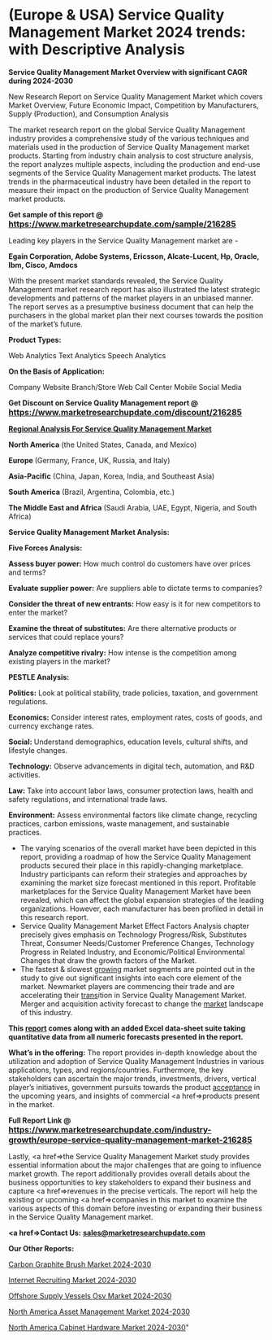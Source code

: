 # (Europe & USA) Service Quality Management Market 2024 trends: with Descriptive Analysis

<strong>Service Quality Management Market Overview with significant CAGR during 2024-2030</strong>

New Research Report on Service Quality Management Market which covers Market Overview, Future Economic Impact, Competition by Manufacturers, Supply (Production), and Consumption Analysis

The market research report on the global Service Quality Management industry provides a comprehensive study of the various techniques and materials used in the production of Service Quality Management market products. Starting from industry chain analysis to cost structure analysis, the report analyzes multiple aspects, including the production and end-use segments of the Service Quality Management market products. The latest trends in the pharmaceutical industry have been detailed in the report to measure their impact on the production of Service Quality Management market products.

<strong>Get sample of this report @ <a href=https://www.marketresearchupdate.com/sample/216285><font size=3 color=#0000ff>https://www.marketresearchupdate.com/sample/216285</font></a></strong>

Leading key players in the Service Quality Management market are -

<strong>Egain Corporation, Adobe Systems, Ericsson, Alcate-Lucent, Hp, Oracle, Ibm, Cisco, Amdocs</strong>

With the present market standards revealed, the Service Quality Management market research report has also illustrated the latest strategic developments and patterns of the market players in an unbiased manner. The report serves as a presumptive business document that can help the purchasers in the global market plan their next courses towards the position of the market’s future.

<strong>Product Types:</strong>

Web Analytics
Text Analytics
Speech Analytics

<strong>On the Basis of Application:</strong>

Company Website
Branch/Store
Web
Call Center
Mobile
Social Media

<strong>Get Discount on Service Quality Management report @ <a href=https://www.marketresearchupdate.com/discount/216285><font size=3 color=#0000ff>https://www.marketresearchupdate.com/discount/216285</font></a></strong>

<strong><u><b>Regional Analysis For Service Quality Management Market</b></u></strong>

<strong><b>North America</b></strong> (the United States, Canada, and Mexico)

<strong><b>Europe </b></strong>(Germany, France, UK, Russia, and Italy)

<strong><b>Asia-Pacific</b></strong> (China, Japan, Korea, India, and Southeast Asia)

<strong><b>South America</b></strong> (Brazil, Argentina, Colombia, etc.)

<strong><b>The Middle East and Africa</b></strong> (Saudi Arabia, UAE, Egypt, Nigeria, and South Africa)

<strong>Service Quality Management Market Analysis:</strong>

<strong>Five Forces Analysis:</strong>

<strong>Assess buyer power:</strong> How much control do customers have over prices and terms?

<strong>Evaluate supplier power:</strong> Are suppliers able to dictate terms to companies?

<strong>Consider the threat of new entrants:</strong> How easy is it for new competitors to enter the market?

<strong>Examine the threat of substitutes:</strong> Are there alternative products or services that could replace yours?

<strong>Analyze competitive rivalry:</strong> How intense is the competition among existing players in the market?

<strong>PESTLE Analysis:</strong>

<strong>Politics:</strong> Look at political stability, trade policies, taxation, and government regulations.

<strong>Economics:</strong> Consider interest rates, employment rates, costs of goods, and currency exchange rates.

<strong>Social:</strong> Understand demographics, education levels, cultural shifts, and lifestyle changes.

<strong>Technology:</strong> Observe advancements in digital tech, automation, and R&D activities.

<strong>Law:</strong> Take into account labor laws, consumer protection laws, health and safety regulations, and international trade laws.

<strong>Environment:</strong> Assess environmental factors like climate change, recycling practices, carbon emissions, waste management, and sustainable practices.

<ul>
  <li>The varying scenarios of the overall market have been depicted in this report, providing a roadmap of how the Service Quality Management products secured their place in this rapidly-changing marketplace. Industry participants can reform their strategies and approaches by examining the market size forecast mentioned in this report. Profitable marketplaces for the Service Quality Management Market have been revealed, which can affect the global expansion strategies of the leading organizations. However, each manufacturer has been profiled in detail in this research report.</li>
  <li>Service Quality Management Market Effect Factors Analysis chapter precisely gives emphasis on Technology Progress/Risk, Substitutes Threat, Consumer Needs/Customer Preference Changes, Technology Progress in Related Industry, and Economic/Political Environmental Changes that draw the growth factors of the Market.</li>
  <li>The fastest &amp; slowest <a href=ASDF991299>growing</a> market segments are pointed out in the study to give out significant insights into each core element of the market. Newmarket players are commencing their trade and are accelerating their <a href=>trans</a>ition in Service Quality Management Market. Merger and acquisition activity forecast to change the <a href=>market</a> landscape of this industry.</li>
</ul>
<strong>This <a href=>report</a> comes along with an added Excel data-sheet suite taking quantitative data from all numeric forecasts presented in the report.</strong>

<strong>What’s in the offering:</strong> The report provides in-depth knowledge about the utilization and adoption of Service Quality Management Industries in various applications, types, and regions/countries. Furthermore, the key stakeholders can ascertain the major trends, investments, drivers, vertical player’s initiatives, government pursuits towards the product <a href=ASDF881288>acceptance</a> in the upcoming years, and insights of commercial <a href=>products</a> present in the market.

<strong>Full Report Link @ <a href=https://www.marketresearchupdate.com/industry-growth/europe-service-quality-management-market-216285><font size=3 color=#0000ff>https://www.marketresearchupdate.com/industry-growth/europe-service-quality-management-market-216285</font></a></strong>

Lastly, <a href=>the</a> Service Quality Management Market study provides essential information about the major challenges that are going to influence market growth. The report additionally provides overall details about the business opportunities to key stakeholders to expand their business and capture <a href=>revenues</a> in the precise verticals. The report will help the existing or upcoming <a href=>companies</a> in this market to examine the various aspects of this domain before investing or expanding their business in the Service Quality Management market.

<strong><a href=><strong>Contact Us:</strong></a></strong>
<strong>sales@marketresearchupdate.com</strong>

<strong>Our Other Reports:</strong>

<a href=https://www.linkedin.com/pulse/carbon-graphite-brush-market-expected-witness-high-demand>Carbon Graphite Brush Market 2024-2030</a>

<a href=https://www.linkedin.com/pulse/internet-recruiting-market-2023-remarking-enormous>Internet Recruiting Market 2024-2030</a>

<a href=https://www.linkedin.com/pulse/offshore-supply-vessels-osv-market-1f>Offshore Supply Vessels Osv Market 2024-2030</a>

<a href=https://www.linkedin.com/pulse/north-america-asset-management-market-2023-new-tzdqf/>North America Asset Management Market 2024-2030</a>

<a href=https://www.linkedin.com/pulse/north-america-cabinet-hardware-market-mfuxf/>North America Cabinet Hardware Market 2024-2030</a>"
